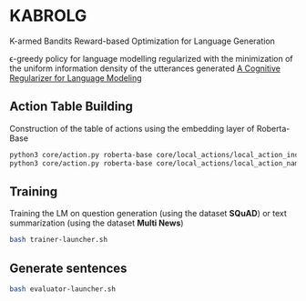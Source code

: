 # KABROLG
K-armed Bandits Reward-based Optimization for Language Generation

ϵ-greedy policy for language modelling regularized with the minimization of the uniform information density of the utterances generated [A Cognitive Regularizer for Language Modeling](https://arxiv.org/abs/2105.07144)

## Action Table Building
Construction of the table of actions using the embedding layer of Roberta-Base
```sh
python3 core/action.py roberta-base core/local_actions/local_action_index.csv --name=index
python3 core/action.py roberta-base core/local_actions/local_action_name.csv --name=name
```

## Training 
Training the LM on question generation (using the dataset **SQuAD**) or text summarization (using the dataset **Multi News**)
```sh
bash trainer-launcher.sh
```

## Generate sentences
```sh
bash evaluator-launcher.sh
```
